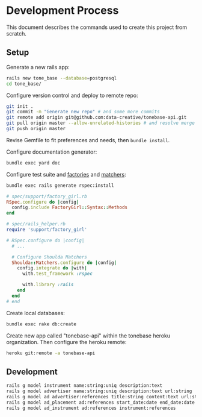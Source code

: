 # Development Process

This document describes the commands used to create this project from scratch.

## Setup

Generate a new rails app:

```` sh
rails new tone_base --database=postgresql
cd tone_base/
````

Configure version control and deploy to remote repo:

```` sh
git init .
git commit -m "Generate new repo" # and some more commits
git remote add origin git@github.com:data-creative/tonebase-api.git
git pull origin master --allow-unrelated-histories # and resolve merge conflicts
git push origin master
````

Revise Gemfile to fit preferences and needs, then `bundle install`.

Configure documentation generator:

```` sh
bundle exec yard doc
````

Configure test suite and [factories](https://github.com/thoughtbot/factory_girl/blob/master/GETTING_STARTED.md#rspec) and [matchers](https://github.com/thoughtbot/shoulda-matchers):

```` sh
bundle exec rails generate rspec:install
````

```` rb
# spec/support/factory_girl.rb
RSpec.configure do |config|
  config.include FactoryGirl::Syntax::Methods
end
````

```` rb
# spec/rails_helper.rb
require 'support/factory_girl'

# RSpec.configure do |config|
  # ...

  # Configure Shoulda Matchers
  Shoulda::Matchers.configure do |config|
    config.integrate do |with|
      with.test_framework :rspec

      with.library :rails
    end
  end
# end
````

Create local databases:

```` sh
bundle exec rake db:create
````

Create new app called "tonebase-api" within the tonebase heroku organization. Then configure the heroku remote:

```` sh
heroku git:remote -a tonebase-api
````

## Development

```` sh
rails g model instrument name:string:uniq description:text
rails g model advertiser name:string:uniq description:text url:string
rails g model ad advertiser:references title:string content:text url:string image_url:string
rails g model ad_placement ad:references start_date:date end_date:date price:integer
rails g model ad_instrument ad:references instrument:references
````
